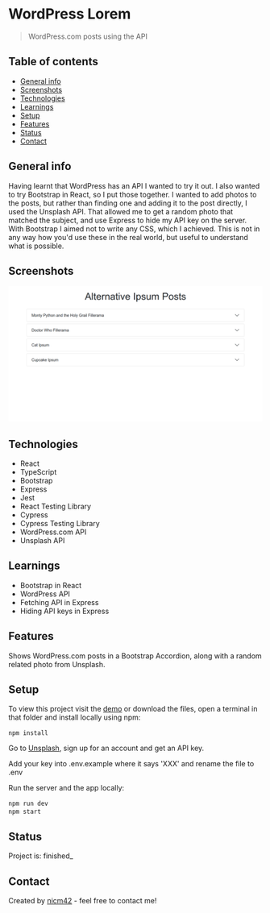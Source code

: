 # WordPress Lorem

> WordPress.com posts using the API

## Table of contents

- [General info](#general-info)
- [Screenshots](#screenshots)
- [Technologies](#technologies)
- [Learnings](#learnings)
- [Setup](#setup)
- [Features](#features)
- [Status](#status)
- [Contact](#contact)

## General info

Having learnt that WordPress has an API I wanted to try it out. I also wanted to try Bootstrap in React, so I put those together. I wanted to add photos to the posts, but rather than finding one and adding it to the post directly, I used the Unsplash API. That allowed me to get a random photo that matched the subject, and use Express to hide my API key on the server. With Bootstrap I aimed not to write any CSS, which I achieved. This is not in any way how you'd use these in the real world, but useful to understand what is possible.

## Screenshots

![Screenshot](screenshot.png)

## Technologies

- React
- TypeScript
- Bootstrap
- Express
- Jest
- React Testing Library
- Cypress
- Cypress Testing Library
- WordPress.com API
- Unsplash API

## Learnings

- Bootstrap in React
- WordPress API
- Fetching API in Express
- Hiding API keys in Express

## Features

Shows WordPress.com posts in a Bootstrap Accordion, along with a random related photo from Unsplash.

## Setup

To view this project visit the [demo](http://wordpress-lorem.nicm42.co.uk/) or download the files, open a terminal in that folder and install locally using npm:

```
npm install
```

Go to [Unsplash](https://unsplash.com/documentation), sign up for an account and get an API key.

Add your key into .env.example where it says 'XXX' and rename the file to .env

Run the server and the app locally:

```
npm run dev
npm start
```

## Status

Project is: finished\_

## Contact

Created by [nicm42](https://twitter.com/nicm4242/) - feel free to contact me!
